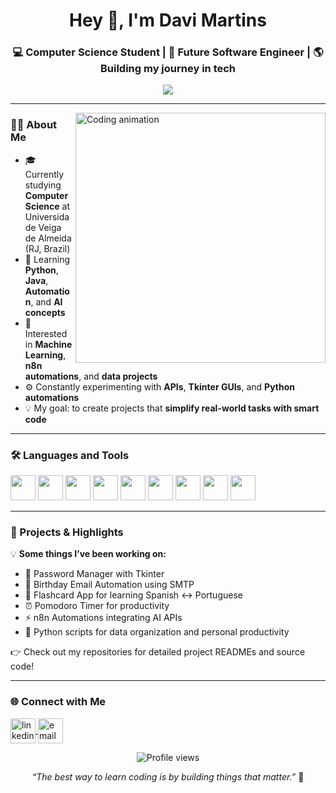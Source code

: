 <h1 align="center">Hey 👋, I'm Davi Martins</h1>

<h3 align="center">💻 Computer Science Student | 🚀 Future Software Engineer | 🌎 Building my journey in tech</h3>

<p align="center">
  <img src="https://readme-typing-svg.demolab.com?font=Fira+Code&size=22&pause=1000&color=00C2CB&center=true&vCenter=true&width=500&lines=Learning+Python%2C+Java+%26+Automation;Exploring+AI+%26+Data+Engineering;Creating+Tech+Projects+from+Scratch;Always+curious%2C+always+coding+💡" 
</p>

---

<img align="right" alt="Coding animation" width="400" src="https://cdn.dribbble.com/users/1162077/screenshots/3848914/media/7ed7d5ca074b48b57b72b7e7a6b6b7b2.gif">

### 👨‍💻 About Me

- 🎓 Currently studying **Computer Science** at Universidade Veiga de Almeida (RJ, Brazil)  
- 🌱 Learning **Python**, **Java**, **Automation**, and **AI concepts**  
- 🧠 Interested in **Machine Learning**, **n8n automations**, and **data projects**  
- ⚙️ Constantly experimenting with **APIs**, **Tkinter GUIs**, and **Python automations**  
- 💡 My goal: to create projects that **simplify real-world tasks with smart code**

---

### 🛠️ Languages and Tools

<p align="left">
  <img src="https://cdn.jsdelivr.net/gh/devicons/devicon/icons/python/python-original.svg" width="40" height="40"/>
  <img src="https://cdn.jsdelivr.net/gh/devicons/devicon/icons/java/java-original.svg" width="40" height="40"/>
  <img src="https://cdn.jsdelivr.net/gh/devicons/devicon/icons/javascript/javascript-original.svg" width="40" height="40"/>
  <img src="https://cdn.jsdelivr.net/gh/devicons/devicon/icons/html5/html5-original.svg" width="40" height="40"/>
  <img src="https://cdn.jsdelivr.net/gh/devicons/devicon/icons/css3/css3-original.svg" width="40" height="40"/>
  <img src="https://cdn.jsdelivr.net/gh/devicons/devicon/icons/git/git-original.svg" width="40" height="40"/>
  <img src="https://cdn.jsdelivr.net/gh/devicons/devicon/icons/github/github-original.svg" width="40" height="40"/>
  <img src="https://cdn.jsdelivr.net/gh/devicons/devicon/icons/mysql/mysql-original.svg" width="40" height="40"/>
  <img src="https://cdn.jsdelivr.net/gh/devicons/devicon/icons/vscode/vscode-original.svg" width="40" height="40"/>
</p>

---

### 🚀 Projects & Highlights

💡 **Some things I’ve been working on:**
- 🔐 Password Manager with Tkinter  
- 📅 Birthday Email Automation using SMTP  
- 🧠 Flashcard App for learning Spanish ↔ Portuguese  
- ⏰ Pomodoro Timer for productivity  
- ⚡ n8n Automations integrating AI APIs  
- 🤖 Python scripts for data organization and personal productivity

👉 Check out my repositories for detailed project READMEs and source code!

---

### 🌐 Connect with Me

<p align="left">
<a href="https://www.linkedin.com/in/davimartins-lima/" target="_blank">
  <img align="center" src="https://cdn.jsdelivr.net/gh/devicons/devicon/icons/linkedin/linkedin-original.svg" alt="linkedin" height="40" width="40" />
</a>
<a href="mailto:martinsdavilima03@gmail.com">
  <img align="center" src="https://cdn-icons-png.flaticon.com/512/732/732200.png" alt="email" height="40" width="40" />
</a>
</p>


<p align="center">
  <img src="https://komarev.com/ghpvc/?username=d4vimartinslima&label=Profile+Views&color=00C2CB&style=flat" alt="Profile views"/>
</p>

<p align="center">
  <i>“The best way to learn coding is by building things that matter.”</i> 🚀
</p>



